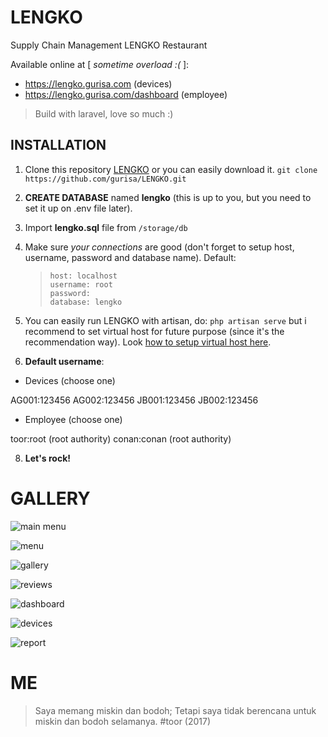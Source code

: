 
# LENGKO

Supply Chain Management
LENGKO Restaurant

Available online at [ *sometime overload :(* ]:
 - https://lengko.gurisa.com (devices) 
 - https://lengko.gurisa.com/dashboard (employee)

> Build with laravel, love so much :)

## INSTALLATION

1. Clone this repository [LENGKO](https://github.com/gurisa/LENGKO.git) or you can easily download it.
	`git clone https://github.com/gurisa/LENGKO.git`    
3. **CREATE DATABASE** named **lengko** (this is up to you, but you need to set it up on .env file later).
4. Import **lengko.sql** file from `/storage/db`
5. Make sure *your connections* are good (don't forget to setup host, username, password and database name). 
Default: 

    >     host: localhost
    >     username: root
    >     password: 
    >     database: lengko

6. You can easily run LENGKO with artisan, do: `php artisan serve` but i recommend to set virtual host for future purpose (since it's the recommendation way). Look [how to setup virtual host here](https://www.ngaret.com/cara-mengubah-localhost-menjadi-domain-window/).
7. **Default username**:
- Devices (choose one)

AG001:123456
AG002:123456
JB001:123456
JB002:123456

- Employee (choose one)

toor:root (root authority)
conan:conan (root authority)
	
8. **Let's rock!**

# GALLERY

![main menu](https://github.com/gurisa/LENGKO/blob/master/public/files/gallery/main-menu.png?raw=true)

![menu](https://github.com/gurisa/LENGKO/blob/master/public/files/gallery/menu.png?raw=true)

![gallery](https://github.com/gurisa/LENGKO/blob/master/public/files/gallery/gallery.png?raw=true)

![reviews](https://github.com/gurisa/LENGKO/blob/master/public/files/gallery/reviews.png?raw=true)

![dashboard](https://github.com/gurisa/LENGKO/blob/master/public/files/gallery/dashboard.png?raw=true)

![devices](https://github.com/gurisa/LENGKO/blob/master/public/files/gallery/devices.png?raw=true)

![report](https://github.com/gurisa/LENGKO/blob/master/public/files/gallery/report.png?raw=true)
# ME
> Saya memang miskin dan bodoh; Tetapi saya 
tidak berencana untuk miskin dan bodoh selamanya.
#toor (2017)